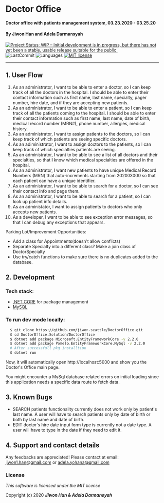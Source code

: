# Doctor Office 

#### Doctor office with patients management system, 03.23.2020 - 03.25.20

#### By **Jiwon Han and Adela Darmansyah**

[![Project Status: WIP – Initial development is in progress, but there has not yet been a stable, usable release suitable for the public.](https://www.repostatus.org/badges/latest/wip.svg)](https://www.repostatus.org/#wip)
![LastCommit](https://img.shields.io/github/last-commit/jiwon-seattle/VendorOrderTracker.Solution)
![Languages](https://img.shields.io/github/languages/top/jiwon-seattle/VendorOrderTracker.Solution)
[![MIT license](https://img.shields.io/badge/License-MIT-orange.svg)](https://lbesson.mit-license.org/)

---
## 1. User Flow

1. As an administrator, I want to be able to enter a doctor, so I can keep track of all the doctors in the hospital. I should be able to enter their contact information such as first name, last name, specialty, pager number, hire date, and if they are accepting new patients.
2. As an administrator, I want to be able to enter a patient, so I can keep track of all the patients coming to the hospital. I should be able to enter their contact information such as first name, last name, date of birth, medical record number (MRN#), phone number, allergies, medical history.
3. As an administrator, I want to assign patients to the doctors, so I can keep track of which patients are seeing specific doctors.
4. As an adiministrator, I want to assign doctors to the patients, so I can keep track of which specialties patients are seeing.
5. As an administrator, I want to be able to see a list of all doctors and their specialties, so that I know which medical specialties are offered in the hospital.
6. As an administrator, I want new patients to have unique Medical Record Numbers (MRN) that auto-increments starting from 202003000 so that each patient can have a unique identifier.
7. As an administrator, I want to be able to search for a doctor, so I can see their contact info and page them.
8. As an administrator, I want to be able to search for a patient, so I can look up patient info details.
9. As an administator, I want to assign patients to doctors who only accepts new patients.
10. As a developer, I want to be able to see exception error messages, so that I can debug any exceptions that appears.

Parking Lot/Improvement Opportunities:
- Add a class for Appointments(doesn't allow conflicts)
- Separate Specialty into a different class? Make a join class of DoctorSpecialty
- Use try/catch functions to make sure there is no duplicates added to the database.

## 2. Development
### Tech stack:
+ [.NET CORE](https://dotnet.microsoft.com/download/dotnet-core/) for package management
+ [MySQL](https://dev.mysql.com/downloads/file/?id=484919) 

### To run dev mode locally:
```bash
  $ git clone https://github.com/jiwon-seattle/DoctorOffice.git
  $ cd DoctorOffice.Solution/DoctorOffice
  $ dotnet add package Microsoft.EntityFrameworkCore -v 2.2.0
  $ dotnet add package Pomelo.EntityFrameworkCore.MySql -v 2.2.0
  # After successfull pkg installtion
  $ dotnet run
```
Now, it will automatically open http://localhost:5000 and show you the Doctor's Office main page.

You might encounter a MySql database related errors on initial loading since this application needs a specific data route to fetch data.

## 3. Known Bugs

- SEARCH patients functionality currently does not work only by patient's last name. A user will have to search patients only by date of birth or both by last name and date of birth.
- EDIT doctor's hire date input form type is currently not a date type. A user will have to type in the date if they need to edit it.

## 4. Support and contact details

Any feedbacks are appreciated! Please contact at email: jiwon1.han@gmail.com or adela.yohana@gmail.com

### License

*This software is licensed under the MIT license*

Copyright (c) 2020 **_Jiwon Han & Adela Darmansyah_**
